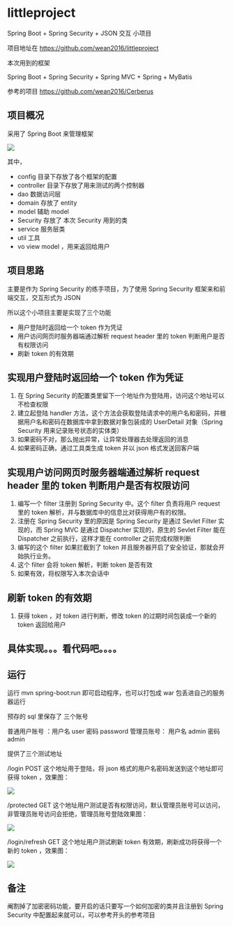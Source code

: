 # littleproject
Spring Boot + Spring Security + JSON 交互 小项目

项目地址在 https://github.com/wean2016/littleproject

本次用到的框架  

Spring Boot + Spring Security + Spring MVC + Spring + MyBatis  

参考的项目 https://github.com/wean2016/Cerberus

## 项目概况

采用了 Spring Boot 来管理框架

![](http://orqrihppm.bkt.clouddn.com/SpringSecurity%20%E5%AE%9E%E9%99%85%E6%90%9E%E4%B8%80%E6%90%9E%EF%BC%88%E4%BA%8C%EF%BC%89/%E9%A1%B9%E7%9B%AE%E7%BB%93%E6%9E%84.png)

其中，
- config 目录下存放了各个框架的配置
- controller 目录下存放了用来测试的两个控制器
- dao 数据访问层
- domain 存放了 entity
- model 辅助 model
- Security 存放了 本次 Security 用到的类
- service 服务层类
- util 工具
- vo view model ，用来返回给用户

## 项目思路

主要是作为 Spring Security 的练手项目，为了使用 Spring Security 框架来和前端交互，交互形式为 JSON  

所以这个小项目主要是实现了三个功能

- 用户登陆时返回给一个 token 作为凭证
- 用户访问网页时服务器端通过解析 request header 里的 token 判断用户是否有权限访问
- 刷新 token 的有效期

##  实现用户登陆时返回给一个 token 作为凭证

1. 在 Spring Security 的配置类里留下一个地址作为登陆用，访问这个地址可以不检查权限
2. 建立起登陆 handler 方法，这个方法会获取登陆请求中的用户名和密码，并根据用户名和密码在数据库中拿到数据对象包装成的 UserDetail 对象（Spring Security 用来记录账号状态的实体类）
3. 如果密码不对，那么抛出异常，让异常处理器去处理返回的消息
4. 如果密码正确，通过工具类生成 token 并以 json 格式发送回客户端

## 实现用户访问网页时服务器端通过解析 request header 里的 token 判断用户是否有权限访问

1. 编写一个 filter 注册到 Spring Security 中。这个 filter 负责将用户 request 里的 token 解析，并与数据库中的信息比对获得用户有的权限。
2. 注册在 Spring Security 里的原因是 Spring Security 是通过 Sevlet Filter 实现的，而 Spring MVC 是通过 Dispatcher 实现的，原生的 Sevlet Filter 能在 Dispatcher 之前执行，这样才能在 controller 之前完成权限判断
3. 编写的这个 filter 如果拦截到了 token 并且服务器开启了安全验证，那就会开始执行业务。
4. 这个 filter 会将 token 解析，判断 token 是否有效
5. 如果有效，将权限写入本次会话中


## 刷新 token 的有效期

1. 获得 token ，对 token 进行判断，修改 token 的过期时间包装成一个新的 token 返回给用户


## 具体实现。。。看代码吧。。。。

## 运行

运行 mvn spring-boot:run 即可启动程序，也可以打包成 war 包丢进自己的服务器运行

预存的 sql 里保存了 三个账号

普通用户账号 ：用户名 user 密码 password
管理员账号：   用户名 admin 密码 admin

提供了三个测试地址

/login POST  这个地址用于登陆，将 json 格式的用户名密码发送到这个地址即可获得 token ，效果图：

![](http://orqrihppm.bkt.clouddn.com/SpringSecurity%20%E5%AE%9E%E9%99%85%E6%90%9E%E4%B8%80%E6%90%9E%EF%BC%88%E4%BA%8C%EF%BC%89/login.png)

/protected GET 这个地址用户测试是否有权限访问，默认管理员账号可以访问，非管理员账号访问会拒绝，管理员账号登陆效果图：

![](http://orqrihppm.bkt.clouddn.com/SpringSecurity%20%E5%AE%9E%E9%99%85%E6%90%9E%E4%B8%80%E6%90%9E%EF%BC%88%E4%BA%8C%EF%BC%89/manager.png)

/login/refresh GET 这个地址用户测试刷新 token 有效期，刷新成功将获得一个新的 token ，效果图：

![](http://orqrihppm.bkt.clouddn.com/SpringSecurity%20%E5%AE%9E%E9%99%85%E6%90%9E%E4%B8%80%E6%90%9E%EF%BC%88%E4%BA%8C%EF%BC%89/refresh.png)


## 备注

阉割掉了加密密码功能，要开启的话只要写一个如何加密的类并且注册到 Spring Security 中配置起来就可以，可以参考开头的参考项目
